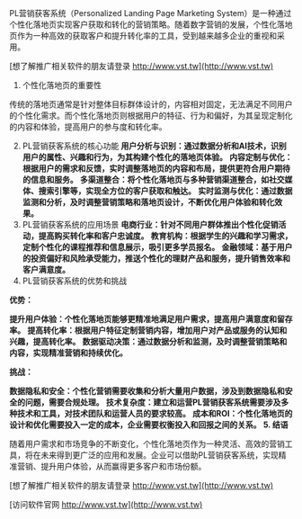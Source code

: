 PL营销获客系统（Personalized Landing Page Marketing System）是一种通过个性化落地页实现客户获取和转化的营销策略。随着数字营销的发展，个性化落地页作为一种高效的获取客户和提升转化率的工具，受到越来越多企业的重视和采用。

[想了解推广相关软件的朋友请登录 http://www.vst.tw](http://www.vst.tw)

1. 个性化落地页的重要性

传统的落地页通常是针对整体目标群体设计的，内容相对固定，无法满足不同用户的个性化需求。而个性化落地页则根据用户的特征、行为和偏好，为其呈现定制化的内容和体验，提高用户的参与度和转化率。

2. PL营销获客系统的核心功能
**用户分析与识别：通过数据分析和AI技术，识别用户的属性、兴趣和行为，为其构建个性化的落地页体验。**
**内容定制与优化：根据用户的需求和反馈，实时调整落地页的内容和布局，提供更符合用户期待的信息和服务。**
**多渠道整合：将个性化落地页与多种营销渠道整合，如社交媒体、搜索引擎等，实现全方位的客户获取和触达。**
**实时监测与优化：通过数据监测和分析，及时调整营销策略和落地页设计，不断优化用户体验和转化效果。**
3. PL营销获客系统的应用场景
**电商行业：针对不同用户群体推出个性化促销活动，提高购买转化率和客户忠诚度。**
**教育机构：根据学生的兴趣和学习需求，定制个性化的课程推荐和信息展示，吸引更多学员报名。**
**金融领域：基于用户的投资偏好和风险承受能力，推送个性化的理财产品和服务，提升销售效率和客户满意度。**
4. PL营销获客系统的优势和挑战

**优势：**

**提升用户体验：个性化落地页能够更精准地满足用户需求，提高用户满意度和留存率。**
**提高转化率：根据用户特征定制营销内容，增加用户对产品或服务的认知和兴趣，提高转化率。**
**数据驱动决策：通过数据分析和监测，及时调整营销策略和内容，实现精准营销和持续优化。**

**挑战：**

**数据隐私和安全：个性化营销需要收集和分析大量用户数据，涉及到数据隐私和安全的问题，需要合规处理。**
**技术复杂度：建立和运营PL营销获客系统需要涉及多种技术和工具，对技术团队和运营人员的要求较高。**
**成本和ROI：个性化落地页的设计和优化需要投入一定的成本，企业需要权衡投入和回报之间的关系。**
**5. 结语**

随着用户需求和市场竞争的不断变化，个性化落地页作为一种灵活、高效的营销工具，将在未来得到更广泛的应用和发展。企业可以借助PL营销获客系统，实现精准营销、提升用户体验，从而赢得更多客户和市场份额。

[想了解推广相关软件的朋友请登录 http://www.vst.tw](http://www.vst.tw)


[访问软件官网 http://www.vst.tw](http://www.vst.tw)
